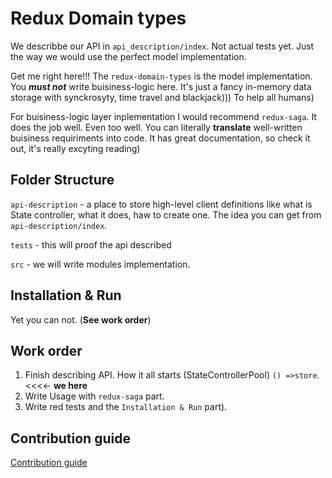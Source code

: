 # Redux Domain types

We describbe our API in ```api_description/index```. Not actual tests yet. Just the way we would use the perfect model implementation.

Get me right here!!! 
The ```redux-domain-types``` is the model implementation. You ***must not*** write buisiness-logic here.
It's just a fancy in-memory data storage with synckrosyty, time travel and blackjack))) To help all humans)

For buisiness-logic layer inplementation I would recommend ```redux-saga```. It does the job well.
Even too well. You can literally **translate** well-written buisiness requiriments into code.
It has great documentation, so check it out, it's really excyting reading)

## Folder Structure

```api-description``` - a place to store high-level client definitions like what is State controller, what it does, haw to create one. The idea you can get from ```api-description/index```.

```tests``` - this will proof the api described

```src``` - we will write modules implementation.

## Installation & Run

Yet you can not. (**See work order**)

## Work order

1. Finish describing API. How it all starts (StateControllerPool) ```() =>store```. <<<<- **we here**
2. Write Usage with ```redux-saga``` part.
3. Write red tests and the ```Installation & Run``` part).

## Contribution guide

[Contribution guide](https://github.com/Kirill486/redux-domain-types/blob/master/contribution.md)
